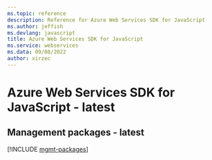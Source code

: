 ```yaml
---
ms.topic: reference
description: Reference for Azure Web Services SDK for JavaScript
ms.author: jeffish
ms.devlang: javascript
title: Azure Web Services SDK for JavaScript
ms.service: webservices
ms.data: 09/08/2022
author: xirzec
---
```

# Azure Web Services SDK for JavaScript - latest

## Management packages - latest
[!INCLUDE [mgmt-packages](web-services-mgmt-index.md)]